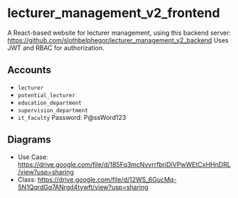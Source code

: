 # lecturer_management_v2_frontend
A React-based website for lecturer management, using this backend server: https://github.com/slothbelphegor/lecturer_management_v2_backend
Uses JWT and RBAC for authorization.

## Accounts
- `lecturer`
- `potential_lecturer`
- `education_department`
- `supervision_department`
- `it_faculty`
Password: P@ssWord123

## Diagrams
- Use Case: https://drive.google.com/file/d/185Fq3mcNvvrrfbriDiVPwWEtCxHHnDRL/view?usp=sharing
- Class: https://drive.google.com/file/d/12WS_6GucMq-5N1QqrdGq7ANrgd4tywft/view?usp=sharing
